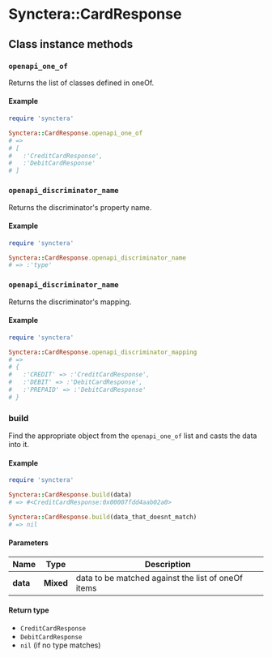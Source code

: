 # Synctera::CardResponse

## Class instance methods

### `openapi_one_of`

Returns the list of classes defined in oneOf.

#### Example

```ruby
require 'synctera'

Synctera::CardResponse.openapi_one_of
# =>
# [
#   :'CreditCardResponse',
#   :'DebitCardResponse'
# ]
```

### `openapi_discriminator_name`

Returns the discriminator's property name.

#### Example

```ruby
require 'synctera'

Synctera::CardResponse.openapi_discriminator_name
# => :'type'
```

### `openapi_discriminator_name`

Returns the discriminator's mapping.

#### Example

```ruby
require 'synctera'

Synctera::CardResponse.openapi_discriminator_mapping
# =>
# {
#   :'CREDIT' => :'CreditCardResponse',
#   :'DEBIT' => :'DebitCardResponse',
#   :'PREPAID' => :'DebitCardResponse'
# }
```

### build

Find the appropriate object from the `openapi_one_of` list and casts the data into it.

#### Example

```ruby
require 'synctera'

Synctera::CardResponse.build(data)
# => #<CreditCardResponse:0x00007fdd4aab02a0>

Synctera::CardResponse.build(data_that_doesnt_match)
# => nil
```

#### Parameters

| Name | Type | Description |
| ---- | ---- | ----------- |
| **data** | **Mixed** | data to be matched against the list of oneOf items |

#### Return type

- `CreditCardResponse`
- `DebitCardResponse`
- `nil` (if no type matches)

